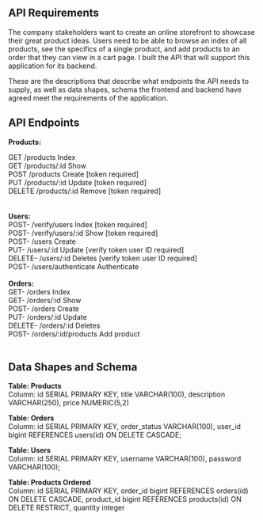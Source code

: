 API Requirements
-------------------
The company stakeholders want to create an online storefront to showcase their great product ideas. Users need to be able to browse an index of all products, see the specifics of a single product, and add products to an order that they can view in a cart page. I built the API that will support this application for its backend.

These are the descriptions that describe what endpoints the API needs to supply, as well as data shapes, schema the frontend and backend have agreed meet the requirements of the application.

API Endpoints
----------------------------
**Products:** <br>

GET	/products	Index	<br>
GET	/products/:id	Show<br>
POST	/products	Create [token required] <br>
PUT	/products/:id	Update [token required]	<br>
DELETE	/products/:id	Remove [token required]	<br>
<Br>
  <Br>
**Users:**
    <br>
POST-	/verify/users	Index [token required]	<br>
POST-	/verify/users/:id	Show [token required]	<br>
POST-	/users	Create <br>
PUT-	/users/:id	Update [verify token user ID required] <br>
DELETE-	/users/:id	Deletes [verify token user ID required]<br>
POST-	/users/authenticate	Authenticate	<br>
    <br>
**Orders:**
<br>
GET-	/orders	Index <br>
GET-	/orders/:id	Show <br>
POST-	/orders	Create	<br>
PUT-	/orders/:id	Update <br>
DELETE-	/orders/:id	Deletes	<br>
POST-	/orders/:id/products	Add product <br>
<br>
    
Data Shapes and Schema
--------------------------
**Table: Products** <br>
Column: id SERIAL PRIMARY KEY, title VARCHAR(100), description VARCHAR(250), price NUMERIC(5,2)<br>
    
 **Table: Orders**   
Column: id SERIAL PRIMARY KEY, order_status VARCHAR(100), user_id bigint REFERENCES users(id) ON DELETE CASCADE; <br>
    
**Table: Users** <br>
Column: id SERIAL PRIMARY KEY, username VARCHAR(100), password VARCHAR(100); <br>
    
**Table: Products Ordered**<Br>
Column: id SERIAL PRIMARY KEY, order_id bigint REFERENCES orders(id) ON DELETE CASCADE, product_id bigint REFERENCES products(id) ON DELETE RESTRICT, quantity integer
